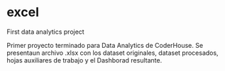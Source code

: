 # excel
First data analytics project 

Primer proyecto terminado para Data Analytics de CoderHouse.
Se presentaun archivo .xlsx con los dataset originales, dataset procesados, hojas auxiliares de trabajo y el Dashborad resultante.
